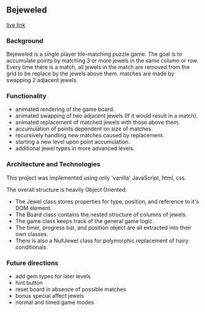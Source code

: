 ## Bejeweled
[live link][link]

[link]: https://menachemabraham.com/bejeweled

### Background

Bejeweled is a single player tile-matching puzzle game. The goal is to accumulate points by matching 3 or more jewels in the same column or row. Every time there is a match, all jewels in the match are removed from the grid to be replace by the jewels above them. matches are made by swapping 2 adjacent jewels.

### Functionality

- animated rendering of the game board.
- animated swapping of two adjacent jewels (If it would result in a match).
- animated replacement of matched jewels with those above them.
- accumulation of points dependent on size of matches.
- recursively handling new matches caused by replacement.
- starting a new level upon point accumulation.
- additional jewel types in more advanced levels.

### Architecture and Technologies

This project was implemented using only 'vanilla' JavaScript, html, css.

The overall structure is heavily Object Oriented:
- The Jewel class stores properties for type, position, and reference to it's DOM element.
- The Board class contains the nested structure of columns of jewels.
- The game class keeps track of the general game logic.
- The timer, progress bar, and position object are all extracted into their own classes.
- There is also a NullJewel class for polymorphic replacement of hairy conditionals.


### Future directions

- add gem types for later levels
- hint button
- reset board in absence of possible matches
- bonus special affect jewels
- normal and timed game modes
